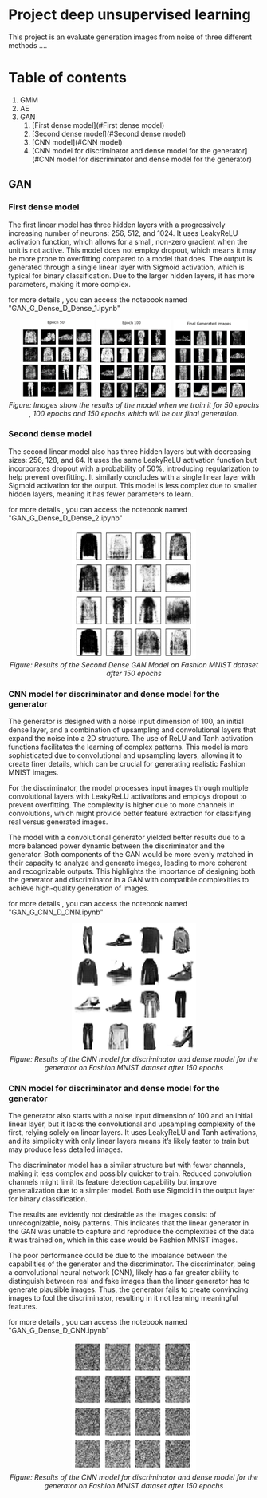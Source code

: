 # Project deep unsupervised learning
This project is an evaluate generation images from noise of three different methods
....

# Table of contents
1. GMM
2. AE
3. GAN
   1. [First dense model](#First dense model)
   2. [Second dense model](#Second dense model)
   3. [CNN model](#CNN model)
   4. [CNN model for discriminator and dense model for the generator](#CNN model for discriminator and dense model for the generator)


## GAN


### First dense model

    

The first linear model has three hidden layers with a progressively increasing number of neurons: 256, 512, and 1024. It uses LeakyReLU activation function, which allows for a small, non-zero gradient when the unit is not active. This model does not employ dropout, which means it may be more prone to overfitting compared to a model that does. The output is generated through a single linear layer with Sigmoid activation, which is typical for binary classification. Due to the larger hidden layers, it has more parameters, making it more complex.

for more details , you can access the notebook named "GAN_G_Dense_D_Dense_1.ipynb"
<div align="center">
    <img src="GAN/results_GAN/First_dense_model_50_epochs.png" alt="Team Photo" width="150" height="160">
    <img src="GAN/results_GAN/First_dense_model_100_epochs.png" alt="Team Photo" width="150" height="160">
    <img src="GAN/results_GAN/First_dense_model_150_epochs.png" alt="Team Photo" width="150" height="160">
    <br>
    <em>Figure: Images show the results of the model when we train it for 50 epochs , 100 epochs and 150 epochs which will be our final generation.</em>
</div>


### Second dense model

The second linear model also has three hidden layers but with decreasing sizes: 256, 128, and 64. It uses the same LeakyReLU activation function but incorporates dropout with a probability of 50%, introducing regularization to help prevent overfitting. It similarly concludes with a single linear layer with Sigmoid activation for the output. This model is less complex due to smaller hidden layers, meaning it has fewer parameters to learn.

for more details , you can access the notebook named "GAN_G_Dense_D_Dense_2.ipynb"
<div align="center">
  <img src="GAN/results_GAN/Second_dense_model_150_epochs.png" alt="Results of Second Dense GAN Model after 150 Epochs" width="250" height="260">
  <br>
  <em>Figure: Results of the Second Dense GAN Model on Fashion MNIST dataset after 150 epochs</em>
</div>

### CNN model for discriminator and dense model for the generator

The generator is designed with a noise input dimension of 100, an initial dense layer, and a combination of upsampling and convolutional layers that expand the noise into a 2D structure. The use of ReLU and Tanh activation functions facilitates the learning of complex patterns. This model is more sophisticated due to convolutional and upsampling layers, allowing it to create finer details, which can be crucial for generating realistic Fashion MNIST images.

For the discriminator, the model processes input images through multiple convolutional layers with LeakyReLU activations and employs dropout to prevent overfitting. The complexity is higher due to more channels in convolutions, which might provide better feature extraction for classifying real versus generated images.

The model with a convolutional generator yielded better results due to a more balanced power dynamic between the discriminator and the generator. Both components of the GAN would be more evenly matched in their capacity to analyze and generate images, leading to more coherent and recognizable outputs. This highlights the importance of designing both the generator and discriminator in a GAN with compatible complexities to achieve high-quality generation of images.

for more details , you can access the notebook named "GAN_G_CNN_D_CNN.ipynb"
<div align="center">
  <img src="GAN/results_GAN/GAN_CNN.png" alt="Results of Second Dense GAN Model after 150 Epochs" width="250" height="260">
  <br>
  <em>Figure: Results of the CNN model for discriminator and dense model for the generator on Fashion MNIST dataset after 150 epochs</em>
</div>

### CNN model for discriminator and dense model for the generator 

The generator also starts with a noise input dimension of 100 and an initial linear layer, but it lacks the convolutional and upsampling complexity of the first, relying solely on linear layers. It uses LeakyReLU and Tanh activations, and its simplicity with only linear layers means it’s likely faster to train but may produce less detailed images.

The discriminator model has a similar structure but with fewer channels, making it less complex and possibly quicker to train. Reduced convolution channels might limit its feature detection capability but improve generalization due to a simpler model. Both use Sigmoid in the output layer for binary classification.

The results are evidently not desirable as the images consist of unrecognizable, noisy patterns. This indicates that the linear generator in the GAN was unable to capture and reproduce the complexities of the data it was trained on, which in this case would be Fashion MNIST images.

The poor performance could be due to the imbalance between the capabilities of the generator and the discriminator. The discriminator, being a convolutional neural network (CNN), likely has a far greater ability to distinguish between real and fake images than the linear generator has to generate plausible images. Thus, the generator fails to create convincing images to fool the discriminator, resulting in it not learning meaningful features.

for more details , you can access the notebook named "GAN_G_Dense_D_CNN.ipynb"

<div align="center">
  <img src="GAN/results_GAN/Second_CNN_Dense_model_150_epochs.png" alt="Results of Second Dense GAN Model after 150 Epochs" width="250" height="260">
  <br>
  <em>Figure: Results of the CNN model for discriminator and dense model for the generator on Fashion MNIST dataset after 150 epochs </em>
</div>



